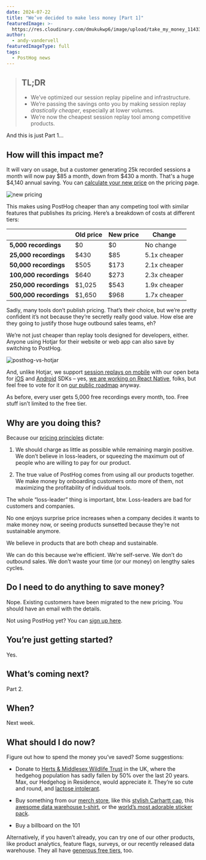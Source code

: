 ```yaml
---
date: 2024-07-22
title: "We’ve decided to make less money [Part 1]"
featuredImage: >-
  https://res.cloudinary.com/dmukukwp6/image/upload/take_my_money_11433edb48.png
author:
  - andy-vandervell
featuredImageType: full
tags:
  - PostHog news
---
```


> ## TL;DR
> 
> - We’ve optimized our session replay pipeline and infrastructure.
> - We’re passing the savings onto you by making session replay _drastically cheaper_, especially at lower volumes.
> - We’re now the cheapest session replay tool among competitive products.

And this is just Part 1...

## How will this impact me?

It will vary on usage, but a customer generating 25k recorded sessions a month will now pay $85 a month, down from $430 a month. That's a huge $4,140 annual saving. You can [calculate your new price](/pricing) on the pricing page.

![new pricing](https://res.cloudinary.com/dmukukwp6/image/upload/new_pricing_7e0af9ddc4.jpg)

This makes using PostHog cheaper than any competing tool with similar features that publishes its pricing. Here’s a breakdown of costs at different tiers:

| &nbsp;                   | **Old price** | **New price** | **Change**   |
|------------------------|---------------|---------------|--------------|
| **5,000 recordings**   | $0            | $0            | No change    |
| **25,000 recordings**  | $430          | $85           | 5.1x cheaper |
| **50,000 recordings**  | $505          | $173          | 2.1x cheaper |
| **100,000 recordings** | $640          | $273          | 2.3x cheaper |
| **250,000 recordings** | $1,025        | $543          | 1.9x cheaper |
| **500,000 recordings** | $1,650        | $968          | 1.7x cheaper |

Sadly, many tools don’t publish pricing. That’s their choice, but we’re pretty confident it’s not because they’re secretly really good value. How else are they going to justify those huge outbound sales teams, eh?

We’re not just cheaper than replay tools designed for developers, either. Anyone using Hotjar for their website or web app can also save by switching to PostHog.

![posthog-vs-hotjar](https://res.cloudinary.com/dmukukwp6/image/upload/hotjar_ace01c5cb7.jpg)

And, unlike Hotjar, we support [session replays on mobile](/docs/session-replay/mobile) with our open beta for [iOS](/docs/libraries/ios) and [Android](/docs/libraries/android) SDKs – yes, [we are working on React Native](https://github.com/PostHog/posthog/issues/13269), folks, but feel free to vote for it on [our public roadmap](/roadmap) anyway.

As before, every user gets 5,000 free recordings every month, too. Free stuff isn’t limited to the free tier.

## Why are you doing this?

Because our [pricing principles](/handbook/engineering/feature-pricing) dictate:

1. We should charge as little as possible while remaining margin positive. We don’t believe in loss-leaders, or squeezing the maximum out of people who are willing to pay for our product.

2. The true value of PostHog comes from using all our products together. We make money by onboarding customers onto more of them, not maximizing the profitability of individual tools.

The whole “loss-leader” thing is important, btw. Loss-leaders are bad for customers and companies. 

No one enjoys surprise price increases when a company decides it wants to make money now, or seeing products sunsetted because they’re not sustainable anymore.

We believe in products that are both cheap and sustainable.

We can do this because we’re efficient. We’re self-serve. We don’t do outbound sales. We don’t waste your time (or our money) on lengthy sales cycles.

## Do I need to do anything to save money?

Nope. Existing customers have been migrated to the new pricing. You should have an email with the details.

Not using PostHog yet? You can [sign up here](/pricing). 

## You’re just getting started?

Yes.

## What’s coming next?

Part 2.

## When?

Next week.

## What should I do now?
Figure out how to spend the money you’ve saved? Some suggestions:

- Donate to [Herts & Middlesex Wildlife Trust](https://www.hertswildlifetrust.org.uk/) in the UK, where the hedgehog population has sadly fallen by 50% over the last 20 years. Max, our Hedgehog in Residence, would appreciate it. They’re so cute and round, and [lactose intolerant](https://www.wwf.org.uk/learn/fascinating-facts/hedgehogs).

- Buy something from our [merch store](/merch), like this [stylish Carhartt cap](/merch?product=posthog-carhartt-cap), this [awesome data warehouse t-shirt](/merch?product=data-warehouse-t-shirt), or the [world’s most adorable sticker pack](/merch?product=posthog-meme-sticker-pack).

- Buy a billboard on the 101

Alternatively, if you haven’t already, you can try one of our other products, like product analytics, feature flags, surveys, or our recently released data warehouse. They all have [generous free tiers](/pricing), too.
